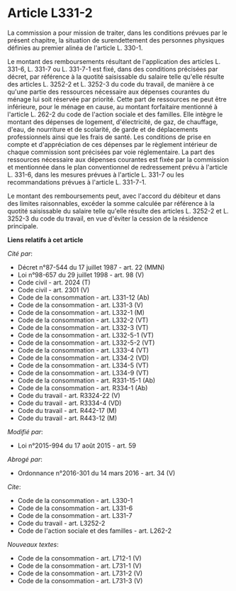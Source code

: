 # Article L331-2

La commission a pour mission de traiter, dans les conditions prévues par le présent chapitre, la situation de surendettement
des personnes physiques définies au premier alinéa de l'article L. 330-1. 

Le montant des remboursements résultant de l'application des articles L. 331-6, L. 331-7 ou L. 331-7-1 est fixé, dans des
conditions précisées par décret, par référence à la quotité saisissable du salaire telle qu'elle résulte des articles L.
3252-2 et L. 3252-3 du code du travail, de manière à ce qu'une partie des ressources nécessaire aux dépenses courantes du
ménage lui soit réservée par priorité. Cette part de ressources ne peut être inférieure, pour le ménage en cause, au montant
forfaitaire mentionné à l'article L. 262-2 du code de l'action sociale et des familles. Elle intègre le montant des dépenses
de logement, d'électricité, de gaz, de chauffage, d'eau, de nourriture et de scolarité, de garde et de déplacements
professionnels ainsi que les frais de santé. Les conditions de prise en compte et d'appréciation de ces dépenses par le
règlement intérieur de chaque commission sont précisées par voie réglementaire. La part des ressources nécessaire aux
dépenses courantes est fixée par la commission et mentionnée dans le plan conventionnel de redressement prévu à l'article L.
331-6, dans les mesures prévues à l'article L. 331-7 ou les recommandations prévues à l'article L. 331-7-1. 

Le montant des remboursements peut, avec l'accord du débiteur et dans des limites raisonnables, excéder la somme calculée par
référence à la quotité saisissable du salaire telle qu'elle résulte des articles L. 3252-2 et L. 3252-3 du code du travail,
en vue d'éviter la cession de la résidence principale.

**Liens relatifs à cet article**

_Cité par_:

  - Décret n°87-544 du 17 juillet 1987 - art. 22 (MMN)
  - Loi n°98-657 du 29 juillet 1998 - art. 98 (V)
  - Code civil - art. 2024 (T)
  - Code civil - art. 2301 (V)
  - Code de la consommation - art. L331-12 (Ab)
  - Code de la consommation - art. L331-3 (V)
  - Code de la consommation - art. L332-1 (M)
  - Code de la consommation - art. L332-2 (VT)
  - Code de la consommation - art. L332-3 (VT)
  - Code de la consommation - art. L332-5-1 (VT)
  - Code de la consommation - art. L332-5-2 (VT)
  - Code de la consommation - art. L333-4 (VT)
  - Code de la consommation - art. L334-2 (VD)
  - Code de la consommation - art. L334-5 (VT)
  - Code de la consommation - art. L334-9 (VT)
  - Code de la consommation - art. R331-15-1 (Ab)
  - Code de la consommation - art. R334-1 (Ab)
  - Code du travail - art. R3324-22 (V)
  - Code du travail - art. R3334-4 (VD)
  - Code du travail - art. R442-17 (M)
  - Code du travail - art. R443-12 (M)

_Modifié par_:

  - Loi n°2015-994 du 17 août 2015 - art. 59

_Abrogé par_:

  - Ordonnance n°2016-301 du 14 mars 2016 - art. 34 (V)

_Cite_:

  - Code de la consommation - art. L330-1
  - Code de la consommation - art. L331-6
  - Code de la consommation - art. L331-7
  - Code du travail - art. L3252-2
  - Code de l'action sociale et des familles - art. L262-2

_Nouveaux textes_:

  - Code de la consommation - art. L712-1 (V)
  - Code de la consommation - art. L731-1 (V)
  - Code de la consommation - art. L731-2 (V)
  - Code de la consommation - art. L731-3 (V)
